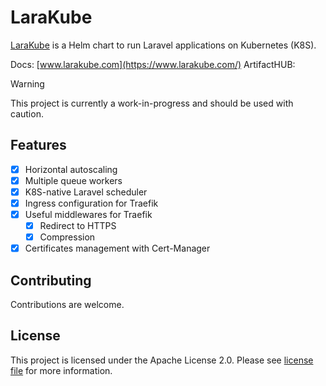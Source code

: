 # LaraKube

[LaraKube](http://www.larakube.com/) is a Helm chart to run Laravel applications on Kubernetes (K8S).

Docs: [www.larakube.com](https://www.larakube.com/)
ArtifactHUB: [](https://artifacthub.io/packages/helm/larakube/larakube) 

> [!WARNING]
> This project is currently a work-in-progress and should be used with caution.

## Features

- [x] Horizontal autoscaling
- [x] Multiple queue workers
- [x] K8S-native Laravel scheduler
- [X] Ingress configuration for Traefik
- [X] Useful middlewares for Traefik
  - [X] Redirect to HTTPS
  - [X] Compression
- [X] Certificates management with Cert-Manager

## Contributing

Contributions are welcome.

## License

This project is licensed under the Apache License 2.0. Please see [license file](license.md) for more information.

